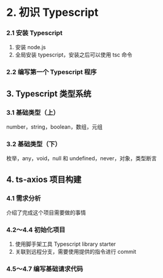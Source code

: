 # 2. 初识 Typescript 
### 2.1 安装 Typescript
1. 安装 node.js
2. 全局安装 typescript，安装之后可以使用 tsc 命令
### 2.2 编写第一个 Typescript 程序


## 3. Typescript 类型系统
### 3.1 基础类型（上）
number，string，boolean，数组，元组
### 3.2 基础类型（下）
枚举，any，void，null 和 undefined，never，对象，类型断言

## 4. ts-axios 项目构建
### 4.1 需求分析
介绍了完成这个项目需要做的事情
### 4.2～4.4 初始化项目
1. 使用脚手架工具 Typescript library starter
2. 关联到远程分支，需要使用提供的指令进行 commit

### 4.5～4.7 编写基础请求代码